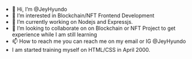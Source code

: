 - 👋 Hi, I’m @JeyHyundo
- 👀 I’m interested in Blockchain/NFT Frontend Development
- 🌱 I’m currently working on Nodejs and Expressjs.
- 💞️ I’m looking to collaborate on on Blockchain or NFT Project to get experience while I am still learning
- 📫 How to reach me you can reach me on my email or IG @JeyHyundo
- I am started training myself on HTML/CSS in April 2000.
